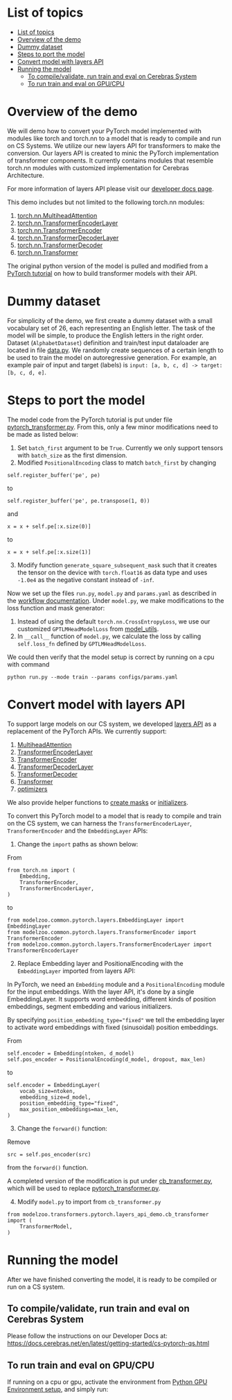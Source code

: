 # List of topics
- [List of topics](#list-of-topics)
- [Overview of the demo](#overview-of-the-demo)
- [Dummy dataset](#dummy-dataset)
- [Steps to port the model](#steps-to-port-the-model)
- [Convert model with layers API](#convert-model-with-layers-api)
- [Running the model](#running-the-model)
  - [To compile/validate, run train and eval on Cerebras System](#to-compilevalidate-run-train-and-eval-on-cerebras-system)
  - [To run train and eval on GPU/CPU](#to-run-train-and-eval-on-gpucpu)

# Overview of the demo

We will demo how to convert your PyTorch model implemented with modules like torch and torch.nn to a model that is ready to compile and run on CS Systems. We utilize our new layers API
 for transformers to make the conversion. Our layers API is created to minic the PyTorch implementation of transformer components. It currently contains modules that resemble torch.nn modules with customized implementation for Cerebras Architecture.

For more information of layers API please visit our [developer docs page](https://docs.cerebras.net/en/latest/pytorch-docs/pytorch-ops.html).

This demo includes but not limited to the following torch.nn modules:

1. [torch.nn.MultiheadAttention](https://pytorch.org/docs/stable/generated/torch.nn.MultiheadAttention.html)
2. [torch.nn.TransformerEncoderLayer](https://pytorch.org/docs/stable/generated/torch.nn.TransformerEncoderLayer.html)
3. [torch.nn.TransformerEncoder](https://pytorch.org/docs/stable/generated/torch.nn.TransformerEncoder.html)
4. [torch.nn.TransformerDecoderLayer](https://pytorch.org/docs/stable/generated/torch.nn.TransformerDecoderLayer.html)
5. [torch.nn.TransformerDecoder](https://pytorch.org/docs/stable/generated/torch.nn.TransformerDecoder.html)
6. [torch.nn.Transformer](https://pytorch.org/docs/stable/generated/torch.nn.Transformer.html)

The original python version of the model is pulled and modified from a [PyTorch tutorial](https://pytorch.org/tutorials/beginner/transformer_tutorial.html) on how to build transformer models with their API.

# Dummy dataset

For simplicity of the demo, we first create a dummy dataset with a small vocabulary set of 26, each representing an English letter. The task of the model will be simple, to produce the English letters in the right order. Dataset (`AlphabetDataset`) definition and train/test input dataloader are located in file [data.py](./data.py). We randomly create sequences of a certain length to be used to train the model on autoregressive generation. For example, an example pair of input and target (labels) is `input: [a, b, c, d] -> target: [b, c, d, e]`.

# Steps to port the model

The model code from the PyTorch tutorial is put under file [pytorch_transformer.py](./pytorch_transformer.py). From this, only a few minor modifications need to be made as listed below:
1. Set `batch_first` argument to be `True`. Currently we only support tensors with `batch_size` as the first dimension.
2. Modified `PositionalEncoding` class to match `batch_first` by changing
```
self.register_buffer('pe', pe)
```
to
```
self.register_buffer('pe', pe.transpose(1, 0))
```
and
```
x = x + self.pe[:x.size(0)]
```
to
```
x = x + self.pe[:x.size(1)]
```
3. Modify function `generate_square_subsequent_mask` such that it creates the tensor on the device with `torch.float16` as data type and uses `-1.0e4` as the negative constant instead of `-inf`.

Now we set up the files `run.py`, `model.py` and `params.yaml` as described in the [workflow documentation](https://docs.cerebras.net/en/latest/pytorch-docs/adapting-pytorch-to-cs.html#porting-pytorch-to-cs).
Under `model.py`, we make modifications to the loss function and mask generator:
1. Instead of using the default `torch.nn.CrossEntropyLoss`, we use our customized `GPTLMHeadModelLoss` from [model_utils](./../../../common/pytorch/model_utils/GPTLMHeadModelLoss.py).
2. In `__call__` function of `model.py`, we calculate the loss by calling `self.loss_fn` defined by `GPTLMHeadModelLoss`.

We could then verify that the model setup is correct by running on a cpu with command 
```
python run.py --mode train --params configs/params.yaml
```

# Convert model with layers API

To support large models on our CS system, we developed [layers API](../../../common/pytorch/layers/) as a replacement of the PyTorch APIs. 
We currently support:
1. [MultiheadAttention](../../../common/pytorch/layers/AttentionLayer.py)
2. [TransformerEncoderLayer](../../../common/pytorch/layers/TransformerEncoderLayer.py)
3. [TransformerEncoder](../../../common/pytorch/layers/TransformerEncoder.py)
4. [TransformerDecoderLayer](../../../common/pytorch/layers/TransformerDecoderLayer.py)
5. [TransformerDecoder](../../../common/pytorch/layers/TransformerDecoder.py)
6. [Transformer](../../../common/pytorch/layers/Transformer.py)
7. [optimizers](../../../common/pytorch/optim)

We also provide helper functions to [create masks](../transformer_utils.py) or [initializers](../../../common/pytorch/model_utils/).

To convert this PyTorch model to a model that is ready to compile and train on the CS system, we can harness the `TransformerEncoderLayer`, `TransformerEncoder` and the `EmbeddingLayer` APIs:

1. Change the `import` paths as shown below:

From
```
from torch.nn import (
    Embedding,
    TransformerEncoder,
    TransformerEncoderLayer,
)
``` 
to
```
from modelzoo.common.pytorch.layers.EmbeddingLayer import EmbeddingLayer
from modelzoo.common.pytorch.layers.TransformerEncoder import TransformerEncoder
from modelzoo.common.pytorch.layers.TransformerEncoderLayer import TransformerEncoderLayer
```

2. Replace Embedding layer and PositionalEncoding with the `EmbeddingLayer` imported from layers API:

In PyTorch, we need an `Embedding` module and a `PositionalEncoding` module for the input embeddings. With the layer API, it's done by a single EmbeddingLayer. It supports word embedding, different kinds of position embeddings, segment embedding and various initializers.

By specifying `position_embedding_type="fixed"` we tell the embedding layer to activate word embeddings with fixed (sinusoidal) position embeddings.

From
```
self.encoder = Embedding(ntoken, d_model)
self.pos_encoder = PositionalEncoding(d_model, dropout, max_len)
```
to
```
self.encoder = EmbeddingLayer(
    vocab_size=ntoken,
    embedding_size=d_model,
    position_embedding_type="fixed",
    max_position_embeddings=max_len,
)
```

3. Change the `forward()` function:

Remove 
```
src = self.pos_encoder(src)
```
from the `forward()` function. 

A completed version of the modification is put under [cb_transformer.py](./cb_transformer.py), which will be used to replace [pytorch_transformer.py](./pytorch_transformer.py).

4. Modify `model.py` to import from `cb_transformer.py`
```
from modelzoo.transformers.pytorch.layers_api_demo.cb_transformer import (
    TransformerModel,
)
```

# Running the model 

After we have finished converting the model, it is ready to be compiled or run on a CS system.

## To compile/validate, run train and eval on Cerebras System

Please follow the instructions on our Developer Docs at:
https://docs.cerebras.net/en/latest/getting-started/cs-pytorch-qs.html

## To run train and eval on GPU/CPU

If running on a cpu or gpu, activate the environment from [Python GPU Environment setup](../../../../PYTHON-SETUP.md), and simply run:
